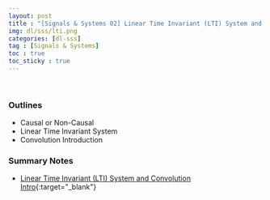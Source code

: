 ```yaml
---
layout: post
title : "[Signals & Systems 02] Linear Time Invariant (LTI) System and Convolution Introduction"
img: dl/sss/lti.png
categories: [dl-sss]  
tag : [Signals & Systems]
toc : true
toc_sticky : true
---
```


<br/>

### Outlines
- Causal or Non-Causal
- Linear Time Invariant System
- Convolution Introduction

### Summary Notes 
- [Linear Time Invariant (LTI) System and Convolution Intro](https://drive.google.com/file/d/1rTXewtN2WrhZ2IO8T7O9O9Q-HDTw7dcI/view?usp=share_link){:target="_blank"}
